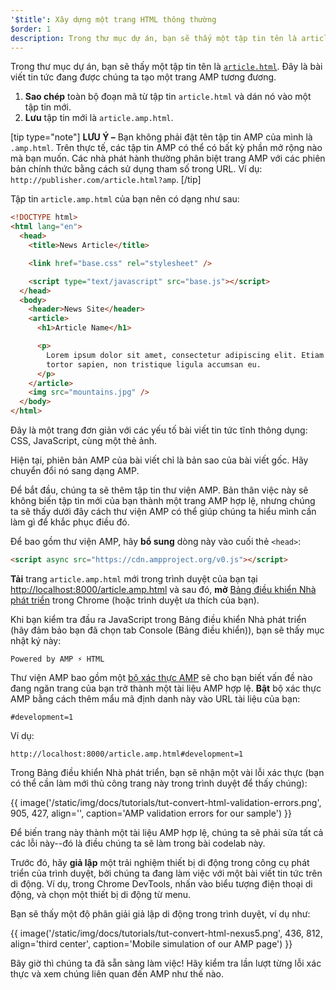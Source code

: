 ```yaml
---
'$title': Xây dựng một trang HTML thông thường
$order: 1
description: Trong thư mục dự án, bạn sẽ thấy một tập tin tên là article.html. Đây là bài viết tin tức đang được chúng ta tạo một trang AMP tương đương...
---
```


Trong thư mục dự án, bạn sẽ thấy một tập tin tên là [`article.html`](https://github.com/googlecodelabs/accelerated-mobile-pages-foundations/blob/master/article.html). Đây là bài viết tin tức đang được chúng ta tạo một trang AMP tương đương.

1. **Sao chép** toàn bộ đoạn mã từ tập tin `article.html` và dán nó vào một tập tin mới.
2. **Lưu** tập tin mới là `article.amp.html`.

[tip type="note"] **LƯU Ý –** Bạn không phải đặt tên tập tin AMP của mình là `.amp.html`. Trên thực tế, các tập tin AMP có thể có bất kỳ phần mở rộng nào mà bạn muốn. Các nhà phát hành thường phân biệt trang AMP với các phiên bản chính thức bằng cách sử dụng tham số trong URL. Ví dụ: `http://publisher.com/article.html?amp`. [/tip]

Tập tin `article.amp.html` của bạn nên có dạng như sau:

```html
<!DOCTYPE html>
<html lang="en">
  <head>
    <title>News Article</title>

    <link href="base.css" rel="stylesheet" />

    <script type="text/javascript" src="base.js"></script>
  </head>
  <body>
    <header>News Site</header>
    <article>
      <h1>Article Name</h1>

      <p>
        Lorem ipsum dolor sit amet, consectetur adipiscing elit. Etiam egestas
        tortor sapien, non tristique ligula accumsan eu.
      </p>
    </article>
    <img src="mountains.jpg" />
  </body>
</html>
```

Đây là một trang đơn giản với các yếu tố bài viết tin tức tĩnh thông dụng: CSS, JavaScript, cùng một thẻ ảnh.

Hiện tại, phiên bản AMP của bài viết chỉ là bản sao của bài viết gốc. Hãy chuyển đổi nó sang dạng AMP.

Để bắt đầu, chúng ta sẽ thêm tập tin thư viện AMP. Bản thân việc này sẽ không biến tập tin mới của bạn thành một trang AMP hợp lệ, nhưng chúng ta sẽ thấy dưới đây cách thư viện AMP có thể giúp chúng ta hiểu mình cần làm gì để khắc phục điều đó.

Để bao gồm thư viện AMP, hãy **bổ sung** dòng này vào cuối thẻ `<head>`:

```html
<script async src="https://cdn.ampproject.org/v0.js"></script>
```

**Tải** trang `article.amp.html` mới trong trình duyệt của bạn tại [http://localhost:8000/article.amp.html](http://localhost:8000/article.amp.html) và sau đó, **mở** [Bảng điều khiển Nhà phát triển](https://developer.chrome.com/devtools/docs/console) trong Chrome (hoặc trình duyệt ưa thích của bạn).

Khi bạn kiểm tra đầu ra JavaScript trong Bảng điều khiển Nhà phát triển (hãy đảm bảo bạn đã chọn tab Console (Bảng điều khiển)), bạn sẽ thấy mục nhật ký này:

```text
Powered by AMP ⚡ HTML
```

Thư viện AMP bao gồm một [bộ xác thực AMP](../../../../documentation/guides-and-tutorials/learn/validation-workflow/validate_amp.md) sẽ cho bạn biết vấn đề nào đang ngăn trang của bạn trở thành một tài liệu AMP hợp lệ. **Bật** bộ xác thực AMP bằng cách thêm mẩu mã định danh này vào URL tài liệu của bạn:

```text
#development=1
```

Ví dụ:

```text
http://localhost:8000/article.amp.html#development=1
```

Trong Bảng điều khiển Nhà phát triển, bạn sẽ nhận một vài lỗi xác thực (bạn có thể cần làm mới thủ công trang này trong trình duyệt để thấy chúng):

{{ image('/static/img/docs/tutorials/tut-convert-html-validation-errors.png', 905, 427, align='', caption='AMP validation errors for our sample') }}

Để biến trang này thành một tài liệu AMP hợp lệ, chúng ta sẽ phải sửa tất cả các lỗi này--đó là điều chúng ta sẽ làm trong bài codelab này.

Trước đó, hãy **giả lập** một trải nghiệm thiết bị di động trong công cụ phát triển của trình duyệt, bởi chúng ta đang làm việc với một bài viết tin tức trên di động. Ví dụ, trong Chrome DevTools, nhấn vào biểu tượng điện thoại di động, và chọn một thiết bị di động từ menu.

Bạn sẽ thấy một độ phân giải giả lập di động trong trình duyệt, ví dụ như:

{{ image('/static/img/docs/tutorials/tut-convert-html-nexus5.png', 436, 812, align='third center', caption='Mobile simulation of our AMP page') }}

Bây giờ thì chúng ta đã sẵn sàng làm việc! Hãy kiểm tra lần lượt từng lỗi xác thực và xem chúng liên quan đến AMP như thế nào.
